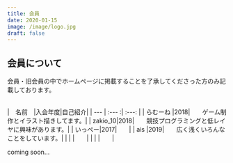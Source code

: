 ```yaml
---
title: 会員
date: 2020-01-15
image: /image/logo.jpg
draft: false
---
```


## 会員について
会員・旧会員の中でホームページに掲載することを了承してくださった方のみ記載しております。  
<br>

|　名前　|入会年度|自己紹介| 
| --- | :--- :| :---: | 
| らむーね    |2018|　　ゲーム制作とイラスト描きしてます。| 
|    zakio_10|2018|　　競技プログラミングと低レイヤに興味があります。| 
|     いっぺー|2017|　　| 
|  ais   |2019|　　広く浅くいろんなことをしています。| 
|     |     |　　| 
|     |     |　　| 


coming soon...  